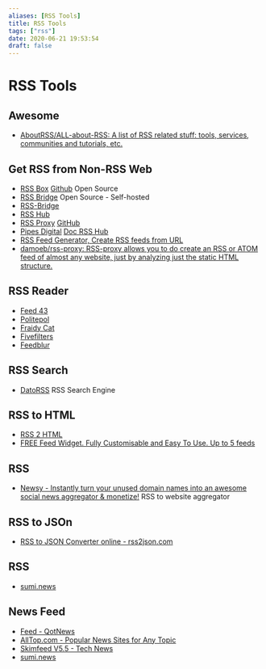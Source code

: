 ```yaml
---
aliases: [RSS Tools]
title: RSS Tools
tags: ["rss"]
date: 2020-06-21 19:53:54
draft: false
---
```


# RSS Tools

## Awesome

- [AboutRSS/ALL-about-RSS: A list of RSS related stuff: tools, services, communities and tutorials, etc.](https://github.com/AboutRSS/ALL-about-RSS)

## Get RSS from Non-RSS Web

- [RSS Box](https://rssbox.herokuapp.com/) [Github](https://github.com/stefansundin/rssbox) Open Source
- [RSS Bridge](https://github.com/RSS-Bridge/rss-bridge) Open Source - Self-hosted
- [RSS-Bridge](https://rss-bridge.bb8.fun/)
- [RSS Hub](https://github.com/DIYgod/RSSHub)
- [RSS Proxy](https://rssproxy.migor.org/) [GitHub](https://github.com/damoeb/rss-proxy/)
- [Pipes Digital](https://pipes.digital/) [Doc RSS Hub](https://docs.rsshub.app/en/)
- [RSS Feed Generator, Create RSS feeds from URL](https://rss.app/)
- [damoeb/rss-proxy: RSS-proxy allows you to do create an RSS or ATOM feed of almost any website, just by analyzing just the static HTML structure.](https://github.com/damoeb/rss-proxy)

## RSS Reader

- [Feed 43](https://feed43.com/)
- [Politepol](https://politepol.com/en/)
- [Fraidy Cat](https://fraidyc.at/)
- [Fivefilters](https://createfeed.fivefilters.org/)
- [Feedblur](https://github.com/dewey/feedbridge)

## RSS Search

- [DatoRSS](https://www.datorss.com/) RSS Search Engine

## RSS to HTML

- [RSS 2 HTML](https://rss.bloople.net/)
- [FREE Feed Widget. Fully Customisable and Easy To Use. Up to 5 feeds](https://surfing-waves.com/feed.htm)

## RSS

- [Newsy - Instantly turn your unused domain names into an awesome social news aggregator & monetize!](https://www.newsy.co/) RSS to website aggregator

## RSS to JSOn

- [RSS to JSON Converter online - rss2json.com](https://rss2json.com/)

## RSS

- [sumi.news](https://sumi.news/)

## News Feed

- [Feed - QotNews](https://news.t0.vc/)
- [AllTop.com - Popular News Sites for Any Topic](https://alltop.com/)
- [Skimfeed V5.5 - Tech News](https://skimfeed.com/)
- [sumi.news](https://sumi.news/)
